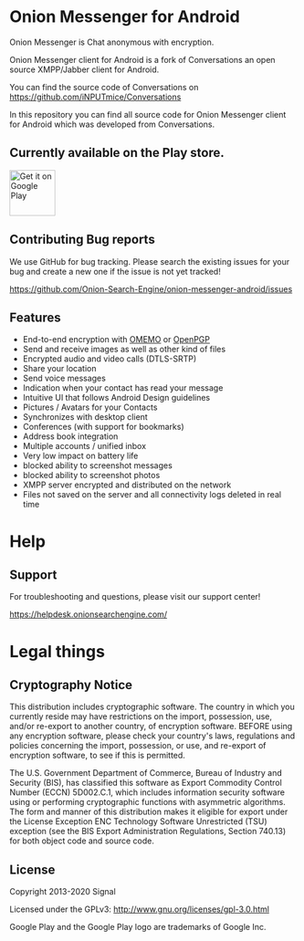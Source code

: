 # Onion Messenger for Android
Onion Messenger is Chat anonymous with encryption.

Onion Messenger client for Android is a fork of Conversations an open source XMPP/Jabber client for Android.

You can find the source code of Conversations on https://github.com/iNPUTmice/Conversations

In this repository you can find all source code for Onion Messenger client for Android which was developed from Conversations.


## Currently available on the Play store.

<a href='https://play.google.com/store/apps/details?id=com.onionsearchengine.onionmessenger'><img alt='Get it on Google Play' src='https://play.google.com/intl/en_us/badges/images/generic/en_badge_web_generic.png' height='80px'/></a>

## Contributing Bug reports
We use GitHub for bug tracking. Please search the existing issues for your bug and create a new one if the issue is not yet tracked!

https://github.com/Onion-Search-Engine/onion-messenger-android/issues

## Features

* End-to-end encryption with [OMEMO](http://conversations.im/omemo/) or [OpenPGP](http://openpgp.org/about/)
* Send and receive images as well as other kind of files
* Encrypted audio and video calls (DTLS-SRTP)
* Share your location
* Send voice messages
* Indication when your contact has read your message
* Intuitive UI that follows Android Design guidelines
* Pictures / Avatars for your Contacts
* Synchronizes with desktop client
* Conferences (with support for bookmarks)
* Address book integration
* Multiple accounts / unified inbox
* Very low impact on battery life
* blocked ability to screenshot messages
* blocked ability to screenshot photos
* XMPP server encrypted and distributed on the network
* Files not saved on the server and all connectivity logs deleted in real time


Help
====
## Support
For troubleshooting and questions, please visit our support center!

https://helpdesk.onionsearchengine.com/


# Legal things
## Cryptography Notice

This distribution includes cryptographic software. The country in which you currently reside may have restrictions on the import, possession, use, and/or re-export to another country, of encryption software.
BEFORE using any encryption software, please check your country's laws, regulations and policies concerning the import, possession, or use, and re-export of encryption software, to see if this is permitted.

The U.S. Government Department of Commerce, Bureau of Industry and Security (BIS), has classified this software as Export Commodity Control Number (ECCN) 5D002.C.1, which includes information security software using or performing cryptographic functions with asymmetric algorithms.
The form and manner of this distribution makes it eligible for export under the License Exception ENC Technology Software Unrestricted (TSU) exception (see the BIS Export Administration Regulations, Section 740.13) for both object code and source code.


## License

Copyright 2013-2020 Signal

Licensed under the GPLv3: http://www.gnu.org/licenses/gpl-3.0.html

Google Play and the Google Play logo are trademarks of Google Inc.
